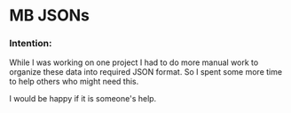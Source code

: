 # MB JSONs

### Intention:

While I was working on one project I had to do more manual work to organize these data into required JSON format. So I spent some more time to help others who might need this.

I would be happy if it is someone's help.
